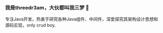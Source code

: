 ### 我是threedr3am，大伙都叫我三梦 👋
专注Java开发，热衷于研究各种Java组件、中间件，深爱探究其架构设计思想和源码实现，only crud boy.

<!--
**threedr3am/threedr3am** is a ✨ _special_ ✨ repository because its `README.md` (this file) appears on your GitHub profile.

Here are some ideas to get you started:

- 🔭 I’m currently working on ...
- 🌱 I’m currently learning ...
- 👯 I’m looking to collaborate on ...
- 🤔 I’m looking for help with ...
- 💬 Ask me about ...
- 📫 How to reach me: ...
- 😄 Pronouns: ...
- ⚡ Fun fact: ...
-->
